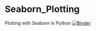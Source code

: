 # Seaborn_Plotting
Plotting with Seaborn in Python 
[![Binder](https://mybinder.org/badge_logo.svg)](https://mybinder.org/v2/gh/czg-es/Seaborn_plotting/main)
